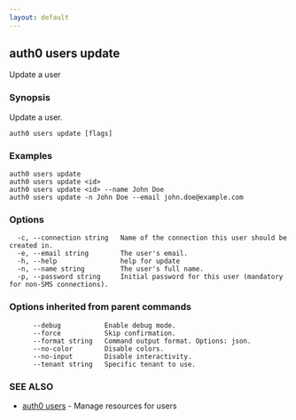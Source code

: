 ```yaml
---
layout: default
---
```

## auth0 users update

Update a user

### Synopsis

Update a user.

```
auth0 users update [flags]
```

### Examples

```
auth0 users update 
auth0 users update <id> 
auth0 users update <id> --name John Doe
auth0 users update -n John Doe --email john.doe@example.com
```

### Options

```
  -c, --connection string   Name of the connection this user should be created in.
  -e, --email string        The user's email.
  -h, --help                help for update
  -n, --name string         The user's full name.
  -p, --password string     Initial password for this user (mandatory for non-SMS connections).
```

### Options inherited from parent commands

```
      --debug           Enable debug mode.
      --force           Skip confirmation.
      --format string   Command output format. Options: json.
      --no-color        Disable colors.
      --no-input        Disable interactivity.
      --tenant string   Specific tenant to use.
```

### SEE ALSO

* [auth0 users](auth0_users.md)	 - Manage resources for users


